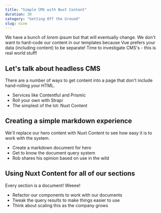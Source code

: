 ```yaml
---
title: "Simple CMS with Nuxt Content"
duration: 30
category: "Getting Off the Ground"
slug: nine
---
```


We have a bunch of _lorem ipsum_ but that will eventually change. We don't want to hard-code our content in our templates because Vue prefers your data (including content) to be separate! Time to investigate CMS's - this is real world stuff!

## Let's talk about headless CMS
There are a number of ways to get content into a page that don't include hand-rolling your HTML.

 - Services like Contentful and Prismic
 - Roll your own with Strapi
 - The simplest of the lot: Nuxt Content

## Creating a simple markdown experience
We'll replace our hero content with Nuxt Content to see how easy it is to work with the system.

 - Create a markdown document for hero
 - Get to know the document query system
 - Rob shares his opinion based on use in the wild

## Using Nuxt Content for all of our sections
Every section is a document! Weeee!

 - Refactor our components to work with our documents
 - Tweak the query results to make things easier to use
 - Think about scaling this as the company grows
